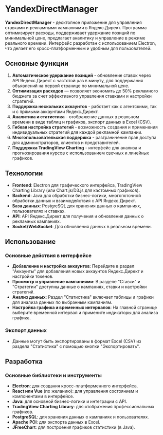 # YandexDirectManager

**YandexDirectManager** - десктопное приложение для управления ставками и рекламными кампаниями в Яндекс.Директ. Программа оптимизирует расходы, поддерживает удержание позиций по минимальной цене, предлагает аналитику и управление в режиме реального времени. Интерфейс разработан с использованием Electron, что делает его кросс-платформенным и удобным для пользователей.

## Основные функции

1. **Автоматическое удержание позиций** - обновление ставок через API Яндекс.Директ с частотой раз в минуту, для поддержания объявлений на первой странице по минимальной цене.
2. **Оптимизация расходов** — позволяет экономить до 50% рекламного бюджета за счет эффективного управления ставками и настройки стратегий.
3. **Поддержка нескольких аккаунтов** - работает как с агентскими, так и с прямыми аккаунтами Яндекс.Директ.
4. **Аналитика и статистика** - отображение данных в реальном времени в виде таблиц и графиков, экспорт данных в Excel (CSV).
5. **Гибкая настройка стратегий** - возможность создания и применения индивидуальных стратегий для каждой рекламной кампании.
6. **Многопользовательская поддержка** - разграничение прав доступа для администраторов, клиентов и представителей.
7. **Поддержка TradingView Charting** - интерфейс для анализа и прогнозирования курсов с использованием свечных и линейных графиков.

## Технологии

- **Frontend**: Electron для графического интерфейса, TradingView Charting Library (или Chart.js/D3.js для кастомных графиков).
- **Backend**: Java для обработки бизнес-логики, многопоточной обработки данных и взаимодействия с API Яндекс.Директ.
- **База данных**: PostgreSQL для хранения данных о кампаниях, пользователях и ставках.
- **API**: API Яндекс.Директ для получения и обновления данных о рекламных кампаниях.
- **Socket/WebSocket**: Для обновления данных в реальном времени.

## Использование

### Основные действия в интерфейсе

- **Добавление и настройка аккаунтов**: Перейдите в раздел "Аккаунты" для добавления новых аккаунтов Яндекс.Директ и настройки токенов.
- **Просмотр и управление кампаниями**: В разделе "Ставки" и "Стратегии" доступны данные о кампаниях, ставки и настройки стратегий.
- **Анализ данных**: Раздел "Статистика" включает таблицы и графики для анализа данных по выбранным кампаниям.
- **Настройка графика и временных интервалов**: На главной странице выберите временной интервал и примените индикаторы для анализа графика.

### Экспорт данных
- Данные могут быть экспортированы в формат Excel (CSV) из раздела "Статистика" с помощью кнопки "Экспортировать".

## Разработка

### Основные библиотеки и инструменты

- **Electron**: для создания кросс-платформенного интерфейса.
- **React или Vue** (по желанию): для управления состоянием и компонентами в интерфейсе.
- **Java**: для основной бизнес-логики и интеграции с API.
- **TradingView Charting Library**: для отображения профессиональных графиков.
- **PostgreSQL**: для хранения данных о кампаниях и пользователях.
- **Apache POI**: для экспорта данных в Excel.
- **JFreeChart**: для построения графиков статистики (в Java).
